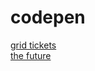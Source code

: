 # codepen
[grid tickets](https://codepen.io/raincodes/pen/rNVpVxd)\
[the future](https://codepen.io/raincodes/pen/xxGpGgm)


